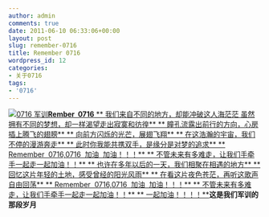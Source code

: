 ```yaml
---
author: admin
comments: true
date: 2011-06-10 06:33:06+00:00
layout: post
slug: remember-0716
title: Remember 0716
wordpress_id: 12
categories:
- 关于0716
tags:
- '0716'
---
```


[![0716 军训](http://i-deally.info/blog/wp-content/uploads/2011/06/http_imgload-300x224.jpg)**Rember  0716**
** 我们来自不同的地方，却能冲破这人海茫茫 虽然拥有不同的梦想，却一样渴望走出寂寞和彷徨**
** 瞳孔流露出前行的方向，心房插上腾飞的翅膀**
** 向前方闪烁的光芒，展翅飞翔**
** 在这浩瀚的宇宙，我们不停的漫游奔走**
** 此时你我能共携双手，是缘分是对梦的追求**
** Remember  0716,0716  加油  加油！！！**
** 不管未来有多难走，让我们手牵手一起走一起加油！！**
** 也许在多年以后的一天，我们相聚在相遇的地方**
** 回忆这片年轻的土地，感受曾经的阳光风雨**
** 在看这片夜色苍茫，再听这歌声自由回荡**
** Remember  0716,0716  加油  加油！！！**
** 不管未来有多难走，让我们手牵手一起走一起加油！！**
** 一起加油！！！！**](http://i-deally.info/blog/wp-content/uploads/2011/06/http_imgload.jpg)**这是我们军训的那段岁月**







